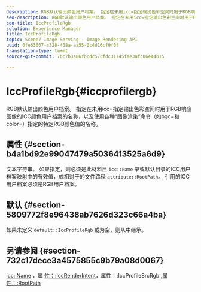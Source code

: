 ```yaml
---
description: RGB默认输出颜色用户档案。 指定在未用icc=指定输出色彩空间时用于RGB响应图像的ICC颜色用户档案的名称，以及使用各种“图像渲染”命令（如bgc=和color=）指定的特定RGB颜色值的名称。
seo-description: RGB默认输出颜色用户档案。 指定在未用icc=指定输出色彩空间时用于RGB响应图像的ICC颜色用户档案的名称，以及使用各种“图像渲染”命令（如bgc=和color=）指定的特定RGB颜色值的名称。
seo-title: IccProfileRgb
solution: Experience Manager
title: IccProfileRgb
topic: Scene7 Image Serving - Image Rendering API
uuid: 0fe63607-c328-468a-aa55-0c4d16cf9f0f
translation-type: tm+mt
source-git-commit: 7bc7b3a86fbcdc57cfdc31745fae3afc06e44b15

---
```



# IccProfileRgb{#iccprofilergb}

RGB默认输出颜色用户档案。 指定在未用icc=指定输出色彩空间时用于RGB响应图像的ICC颜色用户档案的名称，以及使用各种“图像渲染”命令（如bgc=和color=）指定的特定RGB颜色值的名称。

## 属性 {#section-b4a1bd92e99047479a5036413525a6d9}

文本字符串。 如果指定，则必须是此材料目 `icc::Name` 录或默认目录的ICC用户档案映射中的有效值，或相对于的文件路径 `attribute::RootPath`。 引用的ICC用户档案必须是RGB用户档案。

## 默认 {#section-5809772f8e96438ab7626d323c66a4ba}

如果未定义 `default::IccProfileRgb` 或为空，则从中继承。

## 另请参阅 {#section-732c17dece3a4575855c9b79a08d0067}

[icc::Name](../../../../../ir-api/material-cat/image-rendering-api-ref/c-ir-material-catalog/c-ir-icc-profile-map-reference/r-ir-name-icc.md#reference-7a293ede360e433782575f8f6a562ac2) ，属 [性：:IccRenderIntent](../../../../../ir-api/material-cat/image-rendering-api-ref/c-ir-material-catalog/c-ir-attributes-reference/r-ir-iccrenderintent.md#reference-3b80b7a4c25545a593c5076f318b5c40)，属性：:IccProfileSrcRgb [,](../../../../../ir-api/material-cat/image-rendering-api-ref/c-ir-material-catalog/c-ir-attributes-reference/r-ir-iccprofilesrcrgb.md#reference-2fb0f7cfc6e74813b82cd98ae165bd49)[属性：:RootPath](../../../../../ir-api/material-cat/image-rendering-api-ref/c-ir-material-catalog/c-ir-attributes-reference/r-ir-rootpath.md#reference-a4d7c96b62e14fcbad1740c702f160f3)
